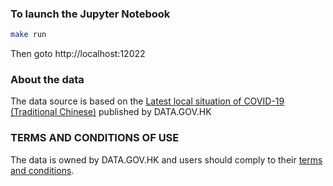 ### To launch the Jupyter Notebook
```sh
make run
```
Then goto http://localhost:12022

### About the data
The data source is based on the [Latest local situation of COVID-19 (Traditional Chinese)](https://data.gov.hk/en-data/dataset/hk-dh-chpsebcddr-novel-infectious-agent/resource/3ab0040c-4272-4b9a-92bc-2a44b70fd3a4) published by DATA.GOV.HK


### TERMS AND CONDITIONS OF USE
The data is owned by DATA.GOV.HK and users should comply to their [terms and conditions](https://data.gov.hk/en/terms-and-conditions).
